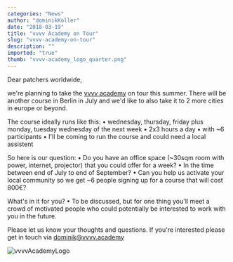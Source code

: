 ```yaml
---
categories: "News"
author: "dominikKoller"
date: "2018-03-19"
title: "vvvv Academy on Tour"
slug: "vvvv-academy-on-tour"
description: ""
imported: "true"
thumb: "vvvv-academy_logo_quarter.png"
---
```



Dear patchers worldwide,

we're planning to take the [vvvv academy](http://vvvv.academy) on tour this summer. There will be another course in Berlin in July and we'd like to also take it to 2 more cities in europe or beyond. 

The course ideally runs like this:
• wednesday, thursday, friday plus monday, tuesday wednesday of the next week
• 2x3 hours a day
• with ~6 participants
• I'll be coming to run the course and could need a local assistent

So here is our question:
• Do you have an office space (~30sqm room with power, internet, projector) that you could offer for a week? 
• In the time between end of July to end of September?
• Can you help us activate your local community so we get ~6 people signing up for a course that will cost 800€?

What's in it for you?
• To be discussed, but for one thing you'll meet a crowd of motivated people who could potentially be interested to work with you in the future. 

Please let us know your thoughts and questions. If you're interested please get in touch via [dominik@vvvv.academy](mailto:dominik@vvvv.academy)

![vvvvAcademyLogo](vvvv-academy_logo_quarter.png) 


